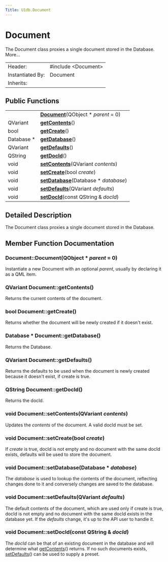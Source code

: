 ```yaml
---
Title: U1db.Document
---
```

        
Document
========

The Document class proxies a single document stored in the Database. More...

|                  |                                                              |
|------------------|--------------------------------------------------------------|
| Header:          | <span class="preprocessor">\#include &lt;Document&gt;</span> |
| Instantiated By: | Document                                                     |
| Inherits:        |                                                              |

<span id="public-functions"></span>
Public Functions
----------------

|             |                                                                   |
|-------------|-------------------------------------------------------------------|
|             | **[Document](#Document)**(QObject \* *parent* = 0)      |
| QVariant    | **[getContents](#getContents)**()                       |
| bool        | **[getCreate](#getCreate)**()                           |
| Database \* | **[getDatabase](#getDatabase)**()                       |
| QVariant    | **[getDefaults](#getDefaults)**()                       |
| QString     | **[getDocId](#getDocId)**()                             |
| void        | **[setContents](#setContents)**(QVariant *contents*)    |
| void        | **[setCreate](#setCreate)**(bool *create*)              |
| void        | **[setDatabase](#setDatabase)**(Database \* *database*) |
| void        | **[setDefaults](#setDefaults)**(QVariant *defaults*)    |
| void        | **[setDocId](#setDocId)**(const QString & *docId*)      |

<span id="details"></span>
Detailed Description
--------------------

The Document class proxies a single document stored in the Database.

Member Function Documentation
-----------------------------

### <span id="Document"></span>Document::<span class="name">Document</span>(<span class="type">QObject</span> \* *parent* = 0)

Instantiate a new Document with an optional *parent*, usually by declaring it as a QML item.

### <span id="getContents"></span><span class="type">QVariant</span> Document::<span class="name">getContents</span>()

Returns the current contents of the document.

### <span id="getCreate"></span><span class="type">bool</span> Document::<span class="name">getCreate</span>()

Returns whether the document will be newly created if it doesn't exist.

### <span id="getDatabase"></span><span class="type">Database</span> \* Document::<span class="name">getDatabase</span>()

Returns the Database.

### <span id="getDefaults"></span><span class="type">QVariant</span> Document::<span class="name">getDefaults</span>()

Returns the defaults to be used when the document is newly created because it doesn't exist, if create is true.

### <span id="getDocId"></span><span class="type">QString</span> Document::<span class="name">getDocId</span>()

Returns the docId.

### <span id="setContents"></span><span class="type">void</span> Document::<span class="name">setContents</span>(<span class="type">QVariant</span> *contents*)

Updates the *contents* of the document. A valid docId must be set.

### <span id="setCreate"></span><span class="type">void</span> Document::<span class="name">setCreate</span>(<span class="type">bool</span> *create*)

If *create* is true, docId is not empty and no document with the same docId exists, defaults will be used to store the document.

### <span id="setDatabase"></span><span class="type">void</span> Document::<span class="name">setDatabase</span>(<span class="type">Database</span> \* *database*)

The *database* is used to lookup the contents of the document, reflecting changes done to it and conversely changes are saved to the database.

### <span id="setDefaults"></span><span class="type">void</span> Document::<span class="name">setDefaults</span>(<span class="type">QVariant</span> *defaults*)

The default contents of the document, which are used only if create is true, docId is not empty and no document with the same docId exists in the database yet. If the *defaults* change, it's up to the API user to handle it.

### <span id="setDocId"></span><span class="type">void</span> Document::<span class="name">setDocId</span>(const <span class="type">QString</span> & *docId*)

The *docId* can be that of an existing document in the database and will determine what [getContents](#getContents)() returns. If no such documents exists, [setDefaults](#setDefaults)() can be used to supply a preset.

